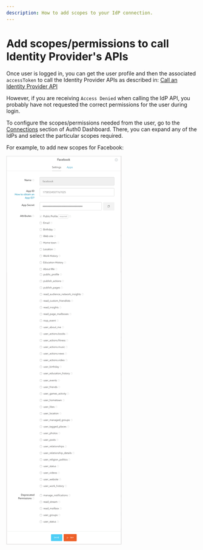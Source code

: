 ```yaml
---
description: How to add scopes to your IdP connection.
---
```


# Add scopes/permissions to call  Identity Provider's APIs

Once user is logged in, you can get the user profile and then the associated `accessToken` to call the Identity Provider APIs as described in: [Call an Identity Provider API](/what-to-do-once-the-user-is-logged-in/calling-an-external-idp-api)

However, if you are receiving `Access Denied` when calling the IdP API, you probably have not requested the correct permissions for the user during login.

To configure the scopes/permissions needed from the user, go to the [Connections](${uiURL}/#/connections/social) section of Auth0 Dashboard. There, you can expand any of the IdPs and select the particular scopes required. 

For example, to add new scopes for Facebook:

![Scopes for Facebook](/media/articles/what-to-do-once-the-user-is-logged-in/adding-scopes-for-an-external-idp/scopes.png)
